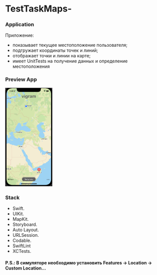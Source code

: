 # TestTaskMaps-

### Application
Приложение: 
  + показывает текущее местоположение пользователя;
  + подгружает координаты точек и линий;
  + отображает точки и линии на карте;
  + имеет UnitTests на получение данных и определение местоположения
  
### Preview App
<img src="https://github.com/VitKhryapin/TestTaskMaps-/blob/main/TestVigram/AppSupport/Preview.png" width="150"> 


### Stack
+ Swift.
+ UIKit.
+ MapKit.
+ Storyboard.
+ Auto Layout.
+ URLSession.
+ Codable.
+ SwiftLint
+ XCTests.

#### P.S.:  В симуляторе необходимо установить Features -> Location -> Custom Location...
